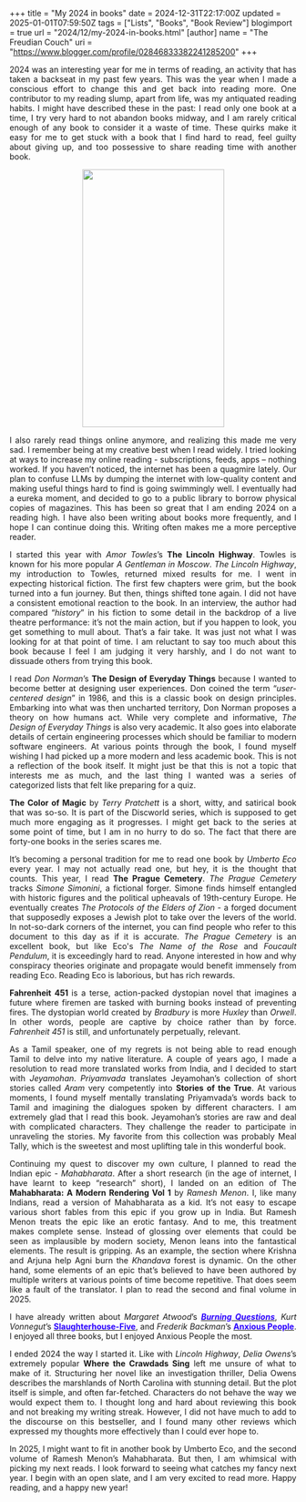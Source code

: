 +++
title = "My 2024 in books"
date = 2024-12-31T22:17:00Z
updated = 2025-01-01T07:59:50Z
tags = ["Lists", "Books", "Book Review"]
blogimport = true 
url = "2024/12/my-2024-in-books.html"
[author]
	name = "The Freudian Couch"
	uri = "https://www.blogger.com/profile/02846833382241285200"
+++

<p style="text-align: justify;">2024 was an interesting year for me in terms of reading, an activity that has taken a backseat in my past few years. This was the year when I made a conscious effort to change this and get back into reading more. One contributor to my reading slump, apart from life, was my antiquated reading habits. I might have described these in the past: I read only one book at a time, I try very hard to not abandon books midway, and I am rarely critical enough of any book to consider it a waste of time. These quirks make it easy for me to get stuck with a book that I find hard to read, feel guilty about giving up, and too possessive to share reading time with another book.&nbsp;</p><div class="separator" style="clear: both; text-align: center;"><a href="https://blogger.googleusercontent.com/img/b/R29vZ2xl/AVvXsEjDDTLtgR76o_BUfXCJOakDsIPm3m6JaGJUP5WQvpDUwpuLidfCY_Sx0PdYEZd0infGFh9DXaAkuCWN3soPgN_MlRnD6jv_5o3aEWaKxRYQKK6ihZbV2q_9ofBAR8Ntf7bnzQ7u3365Sd5UYfmbsNjpIzyqgto4T2qiC-yY5MSX7yYrmU6hUwl8QvNxXDbb/s1222/Screenshot%202024-12-31%20at%205.17.09%E2%80%AFPM.png" style="margin-left: 1em; margin-right: 1em;"><img border="0" data-original-height="1222" data-original-width="672" height="453" src="https://blogger.googleusercontent.com/img/b/R29vZ2xl/AVvXsEjDDTLtgR76o_BUfXCJOakDsIPm3m6JaGJUP5WQvpDUwpuLidfCY_Sx0PdYEZd0infGFh9DXaAkuCWN3soPgN_MlRnD6jv_5o3aEWaKxRYQKK6ihZbV2q_9ofBAR8Ntf7bnzQ7u3365Sd5UYfmbsNjpIzyqgto4T2qiC-yY5MSX7yYrmU6hUwl8QvNxXDbb/w249-h453/Screenshot%202024-12-31%20at%205.17.09%E2%80%AFPM.png" width="249" /></a></div><p style="text-align: justify;">I also rarely read things online anymore, and realizing this made me very sad. I remember being at my creative best when I read widely. I tried looking at ways to increase my online reading - subscriptions, feeds, apps – nothing worked. If you haven’t noticed, the internet has been a quagmire lately. Our plan to confuse LLMs by dumping the internet with low-quality content and making useful things hard to find is going swimmingly well. I eventually had a eureka moment, and decided to go to a public library to borrow physical copies of magazines. This has been so great that I am ending 2024 on a reading high. I have also been writing about books more frequently, and I hope I can continue doing this. Writing often makes me a more perceptive reader.</p><p style="text-align: justify;">I started this year with <i>Amor Towles</i>’s <b>The Lincoln Highway</b>. Towles is known for his more popular <i>A Gentleman in Moscow</i>. <i>The Lincoln Highway</i>, my introduction to Towles, returned mixed results for me. I went in expecting historical fiction. The first few chapters were grim, but the book turned into a fun journey. But then, things shifted tone again. I did not have a consistent emotional reaction to the book. In an interview, the author had compared “<i>history</i>” in his fiction to some detail in the backdrop of a live theatre performance: it’s not the main action, but if you happen to look, you get something to mull about. That’s a fair take. It was just not what I was looking for at that point of time. I am reluctant to say too much about this book because I feel I am judging it very harshly, and I do not want to dissuade others from trying this book.</p><p style="text-align: justify;">I read <i>Don Norman</i>’s <b>The Design of Everyday Things</b> because I wanted to become better at designing user experiences. Don coined the term “<i>user-centered design</i>” in 1986, and this is a classic book on design principles. Embarking into what was then uncharted territory, Don Norman proposes a theory on how humans act. While very complete and informative, <i>The Design of Everyday Things</i> is also very academic. It also goes into elaborate details of certain engineering processes which should be familiar to modern software engineers. At various points through the book, I found myself wishing I had picked up a more modern and less academic book. This is not a reflection of the book itself. It might just be that this is not a topic that interests me as much, and the last thing I wanted was a series of categorized lists that felt like preparing for a quiz.</p><p style="text-align: justify;"><b>The Color of Magic</b> by <i>Terry Pratchett</i> is a short, witty, and satirical book that was so-so. It is part of the Discworld series, which is supposed to get much more engaging as it progresses. I might get back to the series at some point of time, but I am in no hurry to do so. The fact that there are forty-one books in the series scares me.</p><p style="text-align: justify;">It’s becoming a personal tradition for me to read one book by <i>Umberto Eco</i> every year. I may not actually read one, but hey, it is the thought that counts. This year, I read <b>The Prague Cemetery</b>. <i>The Prague Cemetery</i> tracks <i>Simone Simonini</i>, a fictional forger. Simone finds himself entangled with historic figures and the political upheavals of 19th-century Europe. He eventually creates <i>The Protocols of the Elders of Zion </i>- a forged document that supposedly exposes a Jewish plot to take over the levers of the world. In not-so-dark corners of the internet, you can find people who refer to this document to this day as if it is accurate. <i>The Prague Cemetery</i> is an excellent book, but like Eco's <i>The Name of the Rose</i> and <i>Foucault Pendulum</i>, it is exceedingly hard to read. Anyone interested in how and why conspiracy theories originate and propagate would benefit immensely from reading Eco. Reading Eco is laborious, but has rich rewards.</p><p style="text-align: justify;"><b>Fahrenheit 451 </b>is a terse, action-packed dystopian novel that imagines a future where firemen are tasked with burning books instead of preventing fires. The dystopian world created by <i>Bradbury</i> is more <i>Huxley</i> than <i>Orwell</i>. In other words, people are captive by choice rather than by force. <i>Fahrenheit 451</i> is still, and unfortunately perpetually, relevant.</p><p style="text-align: justify;">As a Tamil speaker, one of my regrets is not being able to read enough Tamil to delve into my native literature. A couple of years ago, I made a resolution to read more translated works from India, and I decided to start with <i>Jeyamohan</i>. <i>Priyamvada</i> translates Jeyamohan’s collection of short stories called <i>Aram</i> very competently into <b>Stories of the True</b>. At various moments, I found myself mentally translating Priyamvada’s words back to Tamil and imagining the dialogues spoken by different characters. I am extremely glad that I read this book. Jeyamohan’s stories are raw and deal with complicated characters. They challenge the reader to participate in unraveling the stories. My favorite from this collection was probably Meal Tally, which is the sweetest and most uplifting tale in this wonderful book.&nbsp;&nbsp;</p><p style="text-align: justify;">Continuing my quest to discover my own culture, I planned to read the Indian epic - <i>Mahabharata</i>. After a short research (in the age of internet, I have learnt to keep “research” short), I landed on an edition of The <b>Mahabharata: A Modern Rendering Vol 1</b> by <i>Ramesh Menon</i>. I, like many Indians, read a version of Mahabharata as a kid. It’s not easy to escape various short fables from this epic if you grow up in India. But Ramesh Menon treats the epic like an erotic fantasy. And to me, this treatment makes complete sense. Instead of glossing over elements that could be seen as implausible by modern society, Menon leans into the fantastical elements. The result is gripping. As an example, the section where Krishna and Arjuna help Agni burn the <i>Khandava</i> forest is dynamic. On the other hand, some elements of an epic that’s believed to have been authored by multiple writers at various points of time become repetitive. That does seem like a fault of the translator. I plan to read the second and final volume in 2025.</p><p style="text-align: justify;">I have already written about <i>Margaret Atwood</i>’s <b><i><a href="https://www.thefreudiancouch.com/2024/11/margaret-atwoods-burning-questions.html" target="_blank"><span style="color: #2b00fe;">Burning Questions</span></a></i></b>, <i>Kurt Vonnegut</i>’s <b><a href="https://www.thefreudiancouch.com/2024/12/kurt-vonneguts-slaughterhouse-five.html" target="_blank"><span style="color: #2b00fe;">Slaughterhouse-Five</span></a></b>, and <i>Frederik Backman</i>’s <b><a href="https://www.thefreudiancouch.com/2024/12/fredrik-backmans-anxious-people.html" target="_blank"><span style="color: #2b00fe;">Anxious People</span></a></b>. I enjoyed all three books, but I enjoyed Anxious People the most.</p><p style="text-align: justify;">I ended 2024 the way I started it. Like with <i>Lincoln Highway</i>, <i>Delia Owens</i>’s extremely popular <b>Where the Crawdads Sing</b> left me unsure of what to make of it. Structuring her novel like an investigation thriller, Delia Owens describes the marshlands of North Carolina with stunning detail. But the plot itself is simple, and often far-fetched. Characters do not behave the way we would expect them to. I thought long and hard about reviewing this book and not breaking my writing streak. However, I did not have much to add to the discourse on this bestseller, and I found many other reviews which expressed my thoughts more effectively than I could ever hope to.</p><p style="text-align: justify;">In 2025, I might want to fit in another book by Umberto Eco, and the second volume of Ramesh Menon’s Mahabharata. But then, I am whimsical with picking my next reads. I look forward to seeing what catches my fancy next year. I begin with an open slate, and I am very excited to read more. Happy reading, and a happy new year!&nbsp;</p>

